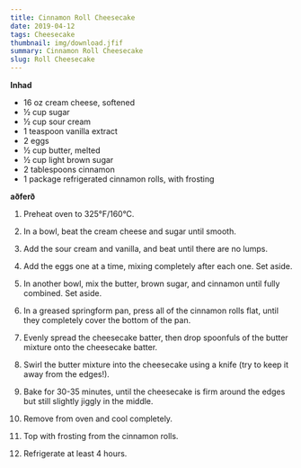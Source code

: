 ```yaml
---
title: Cinnamon Roll Cheesecake
date: 2019-04-12
tags: Cheesecake
thumbnail: img/download.jfif
summary: Cinnamon Roll Cheesecake
slug: Roll Cheesecake
---
```


__Inhad__

+ 16 oz cream cheese, softened
+ ½ cup sugar
+ ½ cup sour cream
+ 1 teaspoon vanilla extract
+ 2 eggs
+ ½ cup butter, melted
+ ½ cup light brown sugar
+ 2 tablespoons cinnamon
+ 1 package refrigerated cinnamon rolls, with frosting

__aðferð__
 
1. Preheat oven to 325°F/160°C.

2. In a bowl, beat the cream cheese and sugar until smooth.

2. Add the sour cream and vanilla, and beat until there are no lumps.

3. Add the eggs one at a time, mixing completely after each one. Set aside.

4. In another bowl, mix the butter, brown sugar, and cinnamon until fully combined. Set aside.

5. In a greased springform pan, press all of the cinnamon rolls flat, until they completely cover the bottom of the pan.

6. Evenly spread the cheesecake batter, then drop spoonfuls of the butter mixture onto the cheesecake batter.

7. Swirl the butter mixture into the cheesecake using a knife (try to keep it away from the edges!).

8. Bake for 30-35 minutes, until the cheesecake is firm around the edges but still slightly jiggly in the middle.

9. Remove from oven and cool completely.

10. Top with frosting from the cinnamon rolls.

11. Refrigerate at least 4 hours.